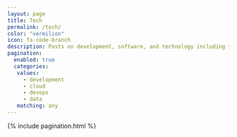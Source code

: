 ```yaml
---
layout: page
title: Tech
permalink: /tech/
color: "vermilion"
icon: fa-code-branch
description: Posts on development, software, and technology including tips, troubleshooting, and "nobody-asked-you" commentary.
pagination:
  enabled: true
  categories:
   values:
     - development
     - cloud
     - devops
     - data
   matching: any
---
```


<div>
  {% include pagination.html %}
</div>
